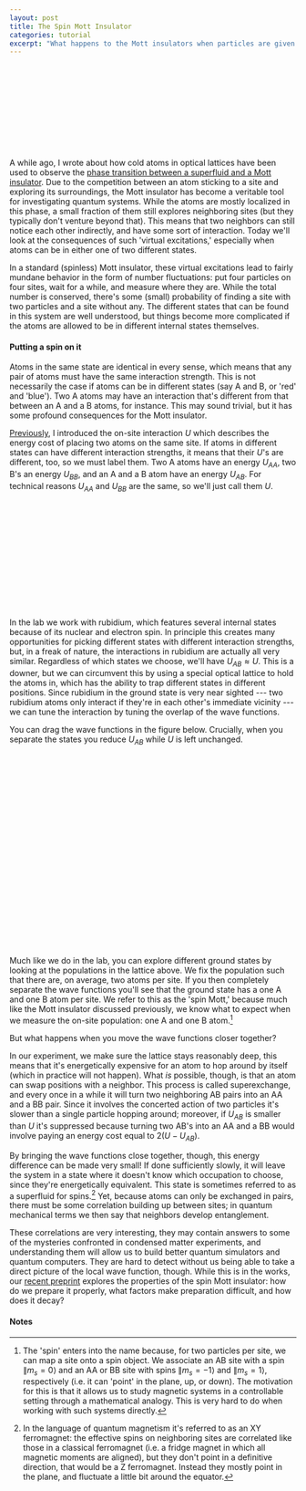 ```yaml
---
layout: post
title: The Spin Mott Insulator
categories: tutorial
excerpt: "What happens to the Mott insulators when particles are given a spin degree of freedom? Or: a foray into quantum magnetism."
---
```


<script src="/assets/d3.v7.min.js"></script>

<style>
.wannier {
    cursor: grab;
}
#latticeInfoBox {
    position: absolute;
    top: 50%;
    left: 50%;
    transform: translateY(-50%) translateX(-50%);
    background-color: #e3e3e3b5;
    padding: 10px;
    font-family: 'DM Mono', monospace;
    text-align: center;
}


</style>

<div id = "lattice-container" style="pad-bottom:20px;">
    <svg id = "spin-dependent-lattice-demo">
    </svg>
</div>

A while ago, I wrote about how cold atoms in optical lattices have been used to observe the [phase transition between a superfluid and a Mott insulator](/tutorial/2021/07/18/mi-to-sf.html). Due to the competition between an atom sticking to a site and exploring its surroundings, the Mott insulator has become a veritable tool for investigating quantum systems. While the atoms are mostly localized in this phase, a small fraction of them still explores neighboring sites (but they typically don't venture beyond that). This means that two neighbors can still notice each other indirectly, and have some sort of interaction. Today we'll look at the consequences of such 'virtual excitations,' especially when atoms can be in either one of two different states.

In a standard (spinless) Mott insulator, these virtual excitations lead to fairly mundane behavior in the form of number fluctuations: put four particles on four sites, wait for a while, and measure where they are. While the total number is conserved, there's some (small) probability of finding a site with two particles and a site without any. The different states that can be found in this system are well understood, but things become more complicated if the atoms are allowed to be in different internal states themselves.

#### Putting a spin on it
Atoms in the same state are identical in every sense, which means that any pair of atoms must have the same interaction strength. This is not necessarily the case if atoms can be in different states (say A and B, or 'red' and 'blue'). Two A atoms may have an interaction that's different from that between an A and a B atoms, for instance. This may sound trivial, but it has some profound consequences for the Mott insulator.

[Previously](/tutorial/2021/07/18/mi-to-sf.html), I introduced the on-site interaction $U$ which describes the energy cost of placing two atoms on the same site. If atoms in different states can have different interaction strengths, it means that their $U$'s are different, too, so we must label them. Two A atoms have an energy $U_{AA}$, two B's an energy $U_{BB}$, and an A and a B atom have an energy $U_{AB}$. For technical reasons $U_{AA}$ and $U_{BB}$ are the same, so we'll just call them $U$.

<div id = "interactions-container" style="padding:20px 0;">
    <svg id = "interaction-scales">
    </svg>
</div>

In the lab we work with rubidium, which features several internal states because of its nuclear and electron spin. In principle this creates many opportunities for picking different states with different interaction strengths, but, in a freak of nature, the interactions in rubidium are actually all very similar. Regardless of which states we choose, we'll have $U_{AB} \approx U$. This is a downer, but we can circumvent this by using a special optical lattice to hold the atoms in, which has the ability to trap different states in different positions. Since rubidium in the ground state is very near sighted --- two rubidium atoms only interact if they're in each other's immediate vicinity --- we can tune the interaction by tuning the overlap of the wave functions.

You can drag the wave functions in the figure below. Crucially, when you separate the states you reduce $U_{AB}$ while $U$ is left unchanged.

<div id = "wannier-container" style="text-align:center;position:relative;padding:20px 0;">
    <svg id = "lattice-phase">
    </svg>
    <svg id = "wannier">
    </svg>
    <p id = "latticeInfoBox" style="opacity:0;">
        Drag the wave functions to change their overlap.
    </p>
</div>

Much like we do in the lab, you can explore different ground states by looking at the populations in the lattice above. We fix the population such that there are, on average, two atoms per site. If you then completely separate the wave functions you'll see that the ground state has a one A and one B atom per site. We refer to this as the 'spin Mott,' because much like the Mott insulator discussed previously, we know what to expect when we measure the on-site population: one A and one B atom.[^1] 

But what happens when you move the wave functions closer together?

In our experiment, we make sure the lattice stays reasonably deep, this means that it's energetically expensive for an atom to hop around by itself (which in practice will not happen). What _is_ possible, though, is that an atom can swap positions with a neighbor. This process is called superexchange, and every once in a while it will turn two neighboring AB pairs into an AA and a BB pair. Since it involves the concerted action of two particles it's slower than a single particle hopping around; moreover, if $U_{AB}$ is smaller than $U$ it's suppressed because turning two AB's into an AA and a BB would involve paying an energy cost equal to $2(U-U_{AB})$.

By bringing the wave functions close together, though, this energy difference can be made very small! If done sufficiently slowly, it will leave the system in a state where it doesn't know which occupation to choose, since they're energetically equivalent. This state is sometimes referred to as a superfluid for spins.[^2] Yet, because atoms can only be exchanged in pairs, there must be some correlation building up between sites; in quantum mechanical terms we then say that neighbors develop entanglement.

These correlations are very interesting, they may contain answers to some of the mysteries confronted in condensed matter experiments, and understanding them will allow us to build better quantum simulators and quantum computers. They are hard to detect without us being able to take a direct picture of the local wave function, though. While this is in the works, our [recent preprint](https://arxiv.org/abs/2110.00354) explores the properties of the spin Mott insulator: how do we prepare it properly, what factors make preparation difficult, and how does it decay? 

#### Notes
[^1]: The 'spin' enters into the name because, for two particles per site, we can map a site onto a spin object. We associate an AB site with a spin $\|m_s=0\rangle$ and an AA or BB site with spins $\|m_s = -1\rangle$ and $\|m_s=1\rangle$, respectively (i.e. it can 'point' in the plane, up, or down). The motivation for this is that it allows us to study magnetic systems in a controllable setting through a mathematical analogy. This is very hard to do when working with such systems directly.

[^2]: In the language of quantum magnetism it's referred to as an XY ferromagnet: the effective spins on neighboring sites are correlated like those in a classical ferromagnet (i.e. a fridge magnet in which all magnetic moments are aligned), but they don't point in a definitive direction, that would be a Z ferromagnet. Instead they mostly point in the plane, and fluctuate a little bit around the equator.

<script src="/assets/posts/spin-mott/spin-mott.js"></script>

